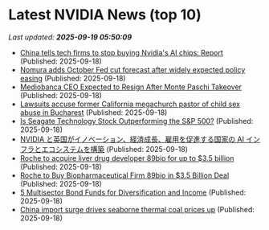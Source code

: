 # Latest NVIDIA News (top 10)
_Last updated: **2025-09-19 05:50:09**_

- [China tells tech firms to stop buying Nvidia's AI chips: Report](https://freerepublic.com/focus/f-news/4341230/posts) (Published: 2025-09-18)
- [Nomura adds October Fed cut forecast after widely expected policy easing](https://biztoc.com/x/af318e08a91577ff) (Published: 2025-09-18)
- [Mediobanca CEO Expected to Resign After Monte Paschi Takeover](https://biztoc.com/x/57d4298409376cf1) (Published: 2025-09-18)
- [Lawsuits accuse former California megachurch pastor of child sex abuse in Bucharest](https://biztoc.com/x/7204d44f647329f7) (Published: 2025-09-18)
- [Is Seagate Technology Stock Outperforming the S&P 500?](https://biztoc.com/x/351c521d25ba6096) (Published: 2025-09-18)
- [NVIDIA と英国がイノベーション、経済成長、雇用を促進する国家の AI インフラとエコシステムを構築](https://prtimes.jp/main/html/rd/p/000000557.000012662.html) (Published: 2025-09-18)
- [Roche to acquire liver drug developer 89bio for up to $3.5 billion](https://biztoc.com/x/55887585a523e73e) (Published: 2025-09-18)
- [Roche to Buy Biopharmaceutical Firm 89bio in $3.5 Billion Deal](https://biztoc.com/x/ead0e6c753d3b0ef) (Published: 2025-09-18)
- [5 Multisector Bond Funds for Diversification and Income](https://biztoc.com/x/7bbf7df0fc8141d1) (Published: 2025-09-18)
- [China import surge drives seaborne thermal coal prices up](https://biztoc.com/x/bf9bff67c4eff37f) (Published: 2025-09-18)
